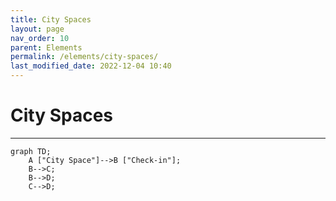 ```yaml
---
title: City Spaces
layout: page
nav_order: 10
parent: Elements
permalink: /elements/city-spaces/
last_modified_date: 2022-12-04 10:40
---
```


# City Spaces

----------------

```mermaid
graph TD;
    A ["City Space"]-->B ["Check-in"];
    B-->C;
    B-->D;
    C-->D;
```